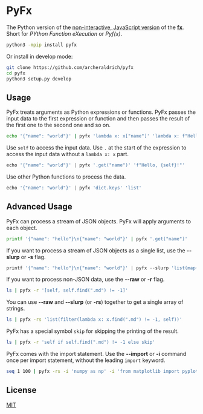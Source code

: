 # PyFx

The Python version of the [non-interactive, JavaScript version](https://www.npmjs.com/package/fx) of the [**fx**](https://fx.wtf). Short for *PYthon Function eXecution* or *Pyf(x)*.

```bash
python3 -mpip install pyfx
```

Or install in develop mode:

```bash
git clone https://github.com/archeraldrich/pyfx
cd pyfx
python3 setup.py develop
```

## Usage

PyFx treats arguments as Python expressions or functions. PyFx passes the input data to the first expression or function and then passes the result of the first one to the second one and so on.

```bash
echo '{"name": "world"}' | pyfx 'lambda x: x["name"]' 'lambda x: f"Hello, {x}!"'
```

Use `self` to access the input data. Use `.` at the start of the expression to access the input data without a `lambda x: x` part.

```python
echo '{"name": "world"}' | pyfx '.get("name")' 'f"Hello, {self}!"'
```

Use other Python functions to process the data.

```python
echo '{"name": "world"}' | pyfx 'dict.keys' 'list'
```

## Advanced Usage

PyFx can process a stream of JSON objects. PyFx will apply arguments to each object.

```bash
printf '{"name": "hello"}\n{"name": "world"}' | pyfx '.get("name")'
```

If you want to process a stream of JSON objects as a single list, use the **--slurp** or **-s** flag.

```python
printf '{"name": "hello"}\n{"name": "world"}' | pyfx --slurp 'list(map(lambda x: x.get("name"), self))' '", ".join'
```

If you want to process non-JSON data, use the **--raw** or **-r** flag.

```bash
ls | pyfx -r '[self, self.find(".md") != -1]'
```

You can use **--raw** and **--slurp** (or **-rs**) together to get a single array of strings.

```bash
ls | pyfx -rs 'list(filter(lambda x: x.find(".md") != -1, self))'
```

PyFx has a special symbol `skip` for skipping the printing of the result.

```bash
ls | pyfx -r 'self if self.find(".md") != -1 else skip'
```

PyFx comes with the import statement. Use the **--import** or **-i** command once per import statement, without the leading `import` keyword. 

```bash
seq 1 100 | pyfx -rs -i 'numpy as np' -i 'from matplotlib import pyplot as plt' 'list(map(int, self))' 'np.array' 'plt.plot' 'lambda _: plt.show()'
```

## License

[MIT](LICENSE)
